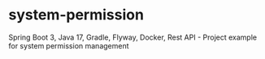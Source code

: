 # system-permission
Spring Boot 3, Java 17, Gradle, Flyway, Docker, Rest API - Project example for system permission management
